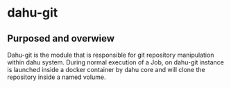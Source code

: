 # dahu-git

## Purposed and overwiew
Dahu-git is the module that is responsible for git repository manipulation within dahu system. During normal execution of a Job, on dahu-git instance is
launched inside a docker container by dahu core and will clone the repository inside a named volume.
